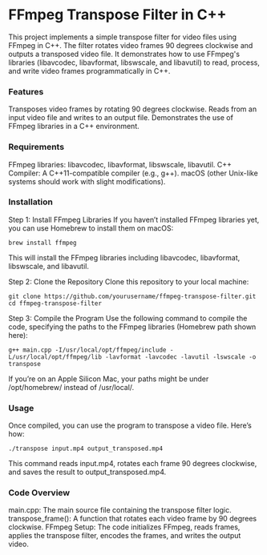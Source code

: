 # FFmpeg Transpose Filter in C++
This project implements a simple transpose filter for video files using FFmpeg in C++. The filter rotates video frames 90 degrees clockwise and outputs a transposed video file. It demonstrates how to use FFmpeg's libraries (libavcodec, libavformat, libswscale, and libavutil) to read, process, and write video frames programmatically in C++.

### Features
Transposes video frames by rotating 90 degrees clockwise.
Reads from an input video file and writes to an output file.
Demonstrates the use of FFmpeg libraries in a C++ environment.

### Requirements
FFmpeg libraries: libavcodec, libavformat, libswscale, libavutil.
C++ Compiler: A C++11-compatible compiler (e.g., g++).
macOS (other Unix-like systems should work with slight modifications).

### Installation
Step 1: Install FFmpeg Libraries
If you haven’t installed FFmpeg libraries yet, you can use Homebrew to install them on macOS:

```
brew install ffmpeg
```
This will install the FFmpeg libraries including libavcodec, libavformat, libswscale, and libavutil.

Step 2: Clone the Repository
Clone this repository to your local machine:
```
git clone https://github.com/yourusername/ffmpeg-transpose-filter.git
cd ffmpeg-transpose-filter
```
Step 3: Compile the Program
Use the following command to compile the code, specifying the paths to the FFmpeg libraries (Homebrew path shown here):
```
g++ main.cpp -I/usr/local/opt/ffmpeg/include -L/usr/local/opt/ffmpeg/lib -lavformat -lavcodec -lavutil -lswscale -o transpose
```
If you’re on an Apple Silicon Mac, your paths might be under /opt/homebrew/ instead of /usr/local/.

### Usage
Once compiled, you can use the program to transpose a video file. Here’s how:
```
./transpose input.mp4 output_transposed.mp4
```
This command reads input.mp4, rotates each frame 90 degrees clockwise, and saves the result to output_transposed.mp4.

### Code Overview
main.cpp: The main source file containing the transpose filter logic.
transpose_frame(): A function that rotates each video frame by 90 degrees clockwise.
FFmpeg Setup: The code initializes FFmpeg, reads frames, applies the transpose filter, encodes the frames, and writes the output video.
